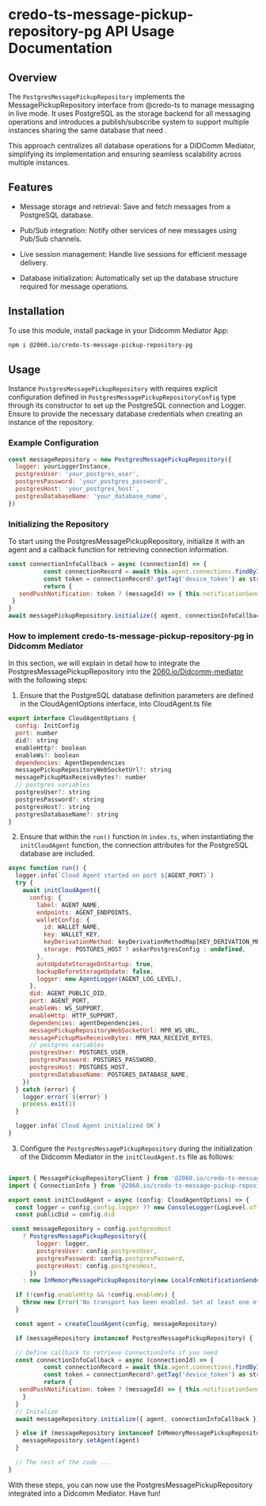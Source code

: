 # credo-ts-message-pickup-repository-pg API Usage Documentation

## Overview

The `PostgresMessagePickupRepository` implements the MessagePickupRepository interface from @credo-ts to manage messaging in live mode. It uses PostgreSQL as the storage backend for all messaging operations and introduces a publish/subscribe system to support multiple instances sharing the same database that need .

This approach centralizes all database operations for a DIDComm Mediator, simplifying its implementation and ensuring seamless scalability across multiple instances.

## Features

- Message storage and retrieval: Save and fetch messages from a PostgreSQL database.

- Pub/Sub integration: Notify other services of new messages using Pub/Sub channels.

- Live session management: Handle live sessions for efficient message delivery.

- Database initialization: Automatically set up the database structure required for message operations.

## Installation

To use this module, install package in your Didcomm Mediator App:

```bash
npm i @2060.io/credo-ts-message-pickup-repository-pg

```

## Usage

Instance `PostgresMessagePickupRepository` with requires explicit configuration defined in `PostgresMessagePickupRepositoryConfig` type through its constructor to set up the PostgreSQL connection and Logger. Ensure to provide the necessary database credentials when creating an instance of the repository.

### Example Configuration

```javascript
const messageRepository = new PostgresMessagePickupRepository({
  logger: yourLoggerInstance,
  postgresUser: 'your_postgres_user',
  postgresPassword: 'your_postgres_password',
  postgresHost: 'your_postgres_host',
  postgresDatabaseName: 'your_database_name',
})
```

### Initializing the Repository

To start using the PostgresMessagePickupRepository, initialize it with an agent and a callback function for retrieving connection information.

```javascript
const connectionInfoCallback = async (connectionId) => {
          const connectionRecord = await this.agent.connections.findById(connectionId)
          const token = connectionRecord?.getTag('device_token') as string | null
          return {
   sendPushNotification: token ? (messageId) => { this.notificationSender.send(token, messageId }: undefined,
 }
}
await messagePickupRepository.initialize({ agent, connectionInfoCallback })
```

### How to implement credo-ts-message-pickup-repository-pg in Didcomm Mediator

In this section, we will explain in detail how to integrate the PostgresMessagePickupRepository into the [2060.io/Didcomm-mediator](https://github.com/2060-io/didcomm-mediator) with the following steps:

1. Ensure that the PostgreSQL database definition parameters are defined in the CloudAgentOptions interface, into CloudAgent.ts file

```javascript
export interface CloudAgentOptions {
  config: InitConfig
  port: number
  did?: string
  enableHttp?: boolean
  enableWs?: boolean
  dependencies: AgentDependencies
  messagePickupRepositoryWebSocketUrl?: string
  messagePickupMaxReceiveBytes?: number
  // postgres variables
  postgresUser?: string
  postgresPassword?: string
  postgresHost?: string
  postgresDatabaseName?: string
}
```

2. Ensure that within the `run()` function in `index.ts`, when instantiating the `initCloudAgent` function, the connection attributes for the PostgreSQL database are included.

```javascript
async function run() {
  logger.info(`Cloud Agent started on port ${AGENT_PORT}`)
  try {
    await initCloudAgent({
      config: {
        label: AGENT_NAME,
        endpoints: AGENT_ENDPOINTS,
        walletConfig: {
          id: WALLET_NAME,
          key: WALLET_KEY,
          keyDerivationMethod: keyDerivationMethodMap[KEY_DERIVATION_METHOD ?? KeyDerivationMethod.Argon2IMod],
          storage: POSTGRES_HOST ? askarPostgresConfig : undefined,
        },
        autoUpdateStorageOnStartup: true,
        backupBeforeStorageUpdate: false,
        logger: new AgentLogger(AGENT_LOG_LEVEL),
      },
      did: AGENT_PUBLIC_DID,
      port: AGENT_PORT,
      enableWs: WS_SUPPORT,
      enableHttp: HTTP_SUPPORT,
      dependencies: agentDependencies,
      messagePickupRepositoryWebSocketUrl: MPR_WS_URL,
      messagePickupMaxReceiveBytes: MPR_MAX_RECEIVE_BYTES,
      // postgres variables
      postgresUser: POSTGRES_USER,
      postgresPassword: POSTGRES_PASSWORD,
      postgresHost: POSTGRES_HOST,
      postgresDatabaseName: POSTGRES_DATABASE_NAME,
    })
  } catch (error) {
    logger.error(`${error}`)
    process.exit(1)
  }

  logger.info(`Cloud Agent initialized OK`)
}
```

3. Configure the `PostgresMessagePickupRepository` during the initialization of the Didcomm Mediator in the `initCloudAgent.ts` file as follows:

```javascript

import { MessagePickupRepositoryClient } from '@2060.io/credo-ts-message-pickup-repository-pg'
import { ConnectionInfo } from '@2060.io/credo-ts-message-pickup-repository-pg/build/interfaces'

export const initCloudAgent = async (config: CloudAgentOptions) => {
  const logger = config.config.logger ?? new ConsoleLogger(LogLevel.off)
  const publicDid = config.did

 const messageRepository = config.postgresHost
    ? PostgresMessagePickupRepository({
        logger: logger,
        postgresUser: config.postgresUser,
        postgresPassword: config.postgresPassword,
        postgresHost: config.postgresHost,
      })
    : new InMemoryMessagePickupRepository(new LocalFcmNotificationSender(logger), logger)

  if (!config.enableHttp && !config.enableWs) {
    throw new Error('No transport has been enabled. Set at least one of HTTP and WS')
  }

  const agent = createCloudAgent(config, messageRepository)

  if (messageRepository instanceof PostgresMessagePickupRepository) {

  // Define callback to retrieve ConnectionInfo if you need
  const connectionInfoCallback = async (connectionId) => {
          const connectionRecord = await this.agent.connections.findById(connectionId)
          const token = connectionRecord?.getTag('device_token') as string | null
          return {
   sendPushNotification: token ? (messageId) => { this.notificationSender.send(token, messageId) }: undefined,
    }
  }
  // Initalize
  await messageRepository.initialize({ agent, connectionInfoCallback })

  } else if (messageRepository instanceof InMemoryMessagePickupRepository) {
    messageRepository.setAgent(agent)
  }

  // The rest of the code ...
}
```

With these steps, you can now use the PostgresMessagePickupRepository integrated into a Didcomm Mediator. Have fun!
